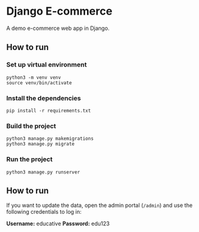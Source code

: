 # Django E-commerce

A demo e-commerce web app in Django.

## How to run

### Set up  virtual environment
```
python3 -m venv venv
source venv/bin/activate
```

### Install the dependencies

```
pip install -r requirements.txt
```

### Build the project

```
python3 manage.py makemigrations
python3 manage.py migrate
```

### Run the project

```
python3 manage.py runserver
```

## How to run

If you want to update the data, open the admin portal (`/admin`) and use the following credentials to log in:

**Username:** educative
**Password:** edu123